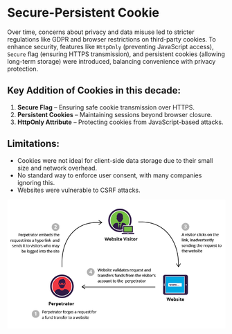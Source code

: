 # Secure-Persistent Cookie
Over time, concerns about privacy and data misuse led to stricter regulations like GDPR and browser restrictions on third-party cookies. To enhance security, features like `HttpOnly` (preventing JavaScript access), `Secure` flag (ensuring HTTPS transmission), and persistent cookies (allowing long-term storage) were introduced, balancing convenience with privacy protection.

## Key Addition of Cookies in this decade:

1. **Secure Flag** – Ensuring safe cookie transmission over HTTPS.
2. **Persistent Cookies** – Maintaining sessions beyond browser closure.
3. **HttpOnly Attribute** – Protecting cookies from JavaScript-based attacks.

## Limitations:

- Cookies were not ideal for client-side data storage due to their small size and network overhead.
- No standard way to enforce user consent, with many companies ignoring this.
- Websites were vulnerable to CSRF attacks.
<img src="./assets/CSRF.png">
